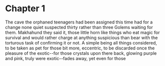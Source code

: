 # Chapter 1



The cave the orphaned teenagers had been assigned this time had for a change none quiet suspected thirty rather than three Golems waiting for them. Makhahund they said it, those little horn like things who eat magic for survival and would rather charge at anything suspicious than bear with the torturous task of confirming it or not. A simple being all things considered, to be taken as pet for those bit more, eccentric, to be discarded once the pleasure of the exotic--for those crystals upon there back, glowing purple and pink, truly were exotic--fades away, yet even for those 